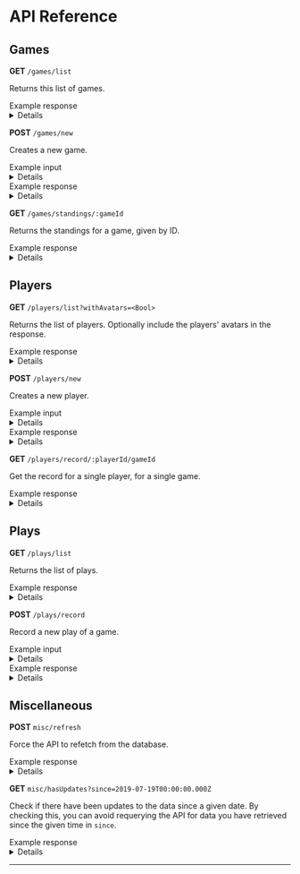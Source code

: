 # API Reference

## Games

**GET** `/games/list`

Returns this list of games.

<summary>Example response</summary>
<details>

```
[
    {
        "id": 0,
        "name": "Hive",
        "hasScores": false,
        "image": "https://example.com/image/Hive.png"
    }
]
```

</details>

**POST** `/games/new`

Creates a new game.

<summary>Example input</summary>
<details>

```
{
    "name": "Patchwork",
    "hasScores": true
}
```

</details>

<summary>Example response</summary>
<details>

```
{
    "id": 1,
    "name": "Patchwork",
    "hasScores": true
}
```

</details>

**GET** `/games/standings/:gameId`

Returns the standings for a game, given by ID.

<summary>Example response</summary>
<details>

```
{
    "scoreStats": {
        "best": 41,
        "worst": -34,
        "average": 12,
        "gamesPlayed": 18
    },
    "records": {
        0: {
            "scoreStats": {
                "best": 41,
                "worst": -4,
                "average": 17,
                "gamesPlayed": 5
            },
            "lastPlayed": "2019-07-19T00:00:00.000Z",
            "overallRecord": {
                "wins": 4,
                "losses": 1,
                "ties": 0,
                "isBest": true
            },
            "records": {
                1: {
                    "wins" 4,
                    "losses": 1,
                    "ties": 0
                }
            }
        }
        1: {
            "scoreStats": {
                "best": 14,
                "worst": -34,
                "average": 5,
                "gamesPlayed": 5
            },
            "lastPlayed": "2019-07-19T00:00:00.000Z",
            "overallRecord": {
                "wins": 1,
                "losses": 4,
                "ties": 0,
                "isWorst": true
            },
            "records": {
                1: {
                    "wins" 1,
                    "losses": 4,
                    "ties": 0
                }
            }
        }
    }
}
```

</details>

## Players

**GET** `/players/list?withAvatars=<Bool>`

Returns the list of players. Optionally include the players' avatars in the response.

<summary>Example response</summary>
<details>

```
[
    {
        "id": 0,
        "displayName": "Joseph Roque",
        "username": "autoreleasefool",
        "avatar": "https://example.com/image/JosephRoque.png"
    }
]
```

</details>

**POST** `/players/new`

Creates a new player.

<summary>Example input</summary>
<details>

```
{
    "name": "Joseph Roque",
    "username": "autoreleasefool"
}
```

</details>

<summary>Example response</summary>
<details>

```
{
    "id": 1,
    "displayName": "Joseph Roque",
    "username": "autoreleasefool"
}
```

</details>

**GET** `/players/record/:playerId/gameId`

Get the record for a single player, for a single game.

<summary>Example response</summary>
<details>

```
{
    "scoreStats": {
        "best": 41,
        "worst": -4,
        "average": 17,
        "gamesPlayed": 5
    },
    "lastPlayed": "2019-07-19T00:00:00.000Z",
    "overallRecord": {
        "wins": 4,
        "losses": 1,
        "ties": 0,
        "isBest": true
    },
    "record": {
        1: {
            "wins" 4,
            "losses": 1,
            "ties": 0
        }
    }
}
```

</details>

## Plays

**GET** `/plays/list`

Returns the list of plays.

<summary>Example response</summary>
<details>

```
[
    {
        "id": 0,
        "game": 0,
        "playedOn": "2019-07-01T00:00:00.000Z",
        "players": [1, 9],
        "winners": [1]
    },
    {
        "id": 245,
        "game": 1,
        "playedOn": "2019-08-21T21:07:43.038Z",
        "players": [5, 6],
        "winners": [6],
        "scores": [-5, 13]
    }
]
```

</details>

**POST** `/plays/record`

Record a new play of a game.

<summary>Example input</summary>
<details>

```
{
    "players": [0,1],
    "winners": [0],
    "scores": [25,33],
    "game": 0
}
```

</details>

<summary>Example response</summary>
<details>

```
{
    "id": 1,
    "players": [0,1],
    "winners": [0],
    "scores": [25,33],
    "game": 0,
    "playedOn": "2019-07-19T00:00:00.000Z"
}
```

</details>

## Miscellaneous

**POST** `misc/refresh`

Force the API to refetch from the database.

<summary>Example response</summary>
<details>

200 OK

</details>

**GET** `misc/hasUpdates?since=2019-07-19T00:00:00.000Z`

Check if there have been updates to the data since a given date. By checking this, you can avoid requerying the API for data you have retrieved since the given time in `since`.

<summary>Example response</summary>
<details>

```
{
    "hasUpdates": true
}
```

</details>

---
